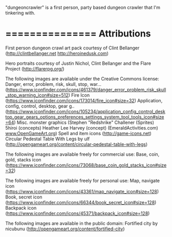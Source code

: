 "dungeoncrawler" is a first person, party based dungeon crawler that I'm tinkering with.


===============
Attributions
===============

First person dungeon crawl art pack courtesy of Clint Bellanger (http://clintbellanger.net http://heroinedusk.com)

Hero portraits courtesy of Justin Nichol, Clint Bellanger and the Flare Project (http://flarerpg.org/)

The following images are available under the Creative Commons license:
Danger, error, problem, risk, skull, stop, war... (https://www.iconfinder.com/icons/461379/danger_error_problem_risk_skull_stop_warning_icon#size=512)
Fire Icon (https://www.iconfinder.com/icons/173014/fire_icon#size=32)
Application, config, control, desktop, gear g.. (https://www.iconfinder.com/icons/105234/application_config_control_desktop_gear_gears_options_preferences_settings_system_tool_tools_icon#size=64)
Misc. monster graphics (Stephen "Redshrike" Challener (Sprites) 5hiroi (concepts) Heather Lee Harvey (concept) (EmeraldActivities.com) www.OpenGameArt.org)
Spell and item icons (http://game-icons.net)
Circular Pedestal Table With Legs by ulf (http://opengameart.org/content/circular-pedestal-table-with-legs)

The following images are available freely for commercial use:
Base, coin, gold, stacks icon (https://www.iconfinder.com/icons/73068/base_coin_gold_stacks_icon#size=32)

The following images are available freely for personal use:
Map, navigate icon (https://www.iconfinder.com/icons/43361/map_navigate_icon#size=128)
Book, secret icon (https://www.iconfinder.com/icons/66344/book_secret_icon#size=128)
Backpack icon (https://www.iconfinder.com/icons/45371/backpack_icon#size=128)

The following images are available in the public domain:
Fortified city by nicubunu (http://opengameart.org/content/fortified-city)